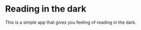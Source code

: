 <h1> Reading in the dark </h1>
<p> This is a simple app that gives you feeling of reading in the dark. </p>